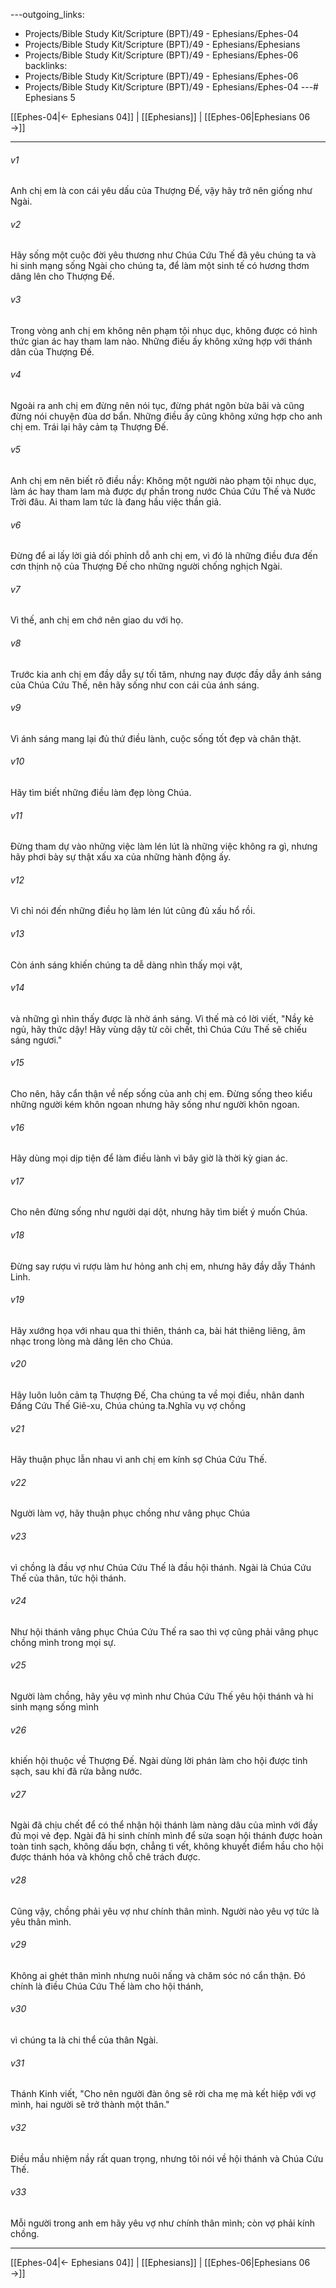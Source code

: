 ---outgoing_links:
  - Projects/Bible Study Kit/Scripture (BPT)/49 - Ephesians/Ephes-04
  - Projects/Bible Study Kit/Scripture (BPT)/49 - Ephesians/Ephesians
  - Projects/Bible Study Kit/Scripture (BPT)/49 - Ephesians/Ephes-06
backlinks:
  - Projects/Bible Study Kit/Scripture (BPT)/49 - Ephesians/Ephes-06
  - Projects/Bible Study Kit/Scripture (BPT)/49 - Ephesians/Ephes-04
---# Ephesians 5

[[Ephes-04|← Ephesians 04]] | [[Ephesians]] | [[Ephes-06|Ephesians 06 →]]
***



###### v1 
Anh chị em là con cái yêu dấu của Thượng Đế, vậy hãy trở nên giống như Ngài. 

###### v2 
Hãy sống một cuộc đời yêu thương như Chúa Cứu Thế đã yêu chúng ta và hi sinh mạng sống Ngài cho chúng ta, để làm một sinh tế có hương thơm dâng lên cho Thượng Đế. 

###### v3 
Trong vòng anh chị em không nên phạm tội nhục dục, không được có hình thức gian ác hay tham lam nào. Những điều ấy không xứng hợp với thánh dân của Thượng Đế. 

###### v4 
Ngoài ra anh chị em đừng nên nói tục, đừng phát ngôn bừa bãi và cũng đừng nói chuyện đùa dơ bẩn. Những điều ấy cũng không xứng hợp cho anh chị em. Trái lại hãy cảm tạ Thượng Đế. 

###### v5 
Anh chị em nên biết rõ điều nầy: Không một người nào phạm tội nhục dục, làm ác hay tham lam mà được dự phần trong nước Chúa Cứu Thế và Nước Trời đâu. Ai tham lam tức là đang hầu việc thần giả. 

###### v6 
Đừng để ai lấy lời giả dối phỉnh dỗ anh chị em, vì đó là những điều đưa đến cơn thịnh nộ của Thượng Đế cho những người chống nghịch Ngài. 

###### v7 
Vì thế, anh chị em chớ nên giao du với họ. 

###### v8 
Trước kia anh chị em đầy dẫy sự tối tăm, nhưng nay được đầy dẫy ánh sáng của Chúa Cứu Thế, nên hãy sống như con cái của ánh sáng. 

###### v9 
Vì ánh sáng mang lại đủ thứ điều lành, cuộc sống tốt đẹp và chân thật. 

###### v10 
Hãy tìm biết những điều làm đẹp lòng Chúa. 

###### v11 
Đừng tham dự vào những việc làm lén lút là những việc không ra gì, nhưng hãy phơi bày sự thật xấu xa của những hành động ấy. 

###### v12 
Vì chỉ nói đến những điều họ làm lén lút cũng đủ xấu hổ rồi. 

###### v13 
Còn ánh sáng khiến chúng ta dễ dàng nhìn thấy mọi vật, 

###### v14 
và những gì nhìn thấy được là nhờ ánh sáng. Vì thế mà có lời viết, "Nầy kẻ ngủ, hãy thức dậy! Hãy vùng dậy từ cõi chết, thì Chúa Cứu Thế sẽ chiếu sáng ngươi." 

###### v15 
Cho nên, hãy cẩn thận về nếp sống của anh chị em. Đừng sống theo kiểu những người kém khôn ngoan nhưng hãy sống như người khôn ngoan. 

###### v16 
Hãy dùng mọi dịp tiện để làm điều lành vì bây giờ là thời kỳ gian ác. 

###### v17 
Cho nên đừng sống như người dại dột, nhưng hãy tìm biết ý muốn Chúa. 

###### v18 
Đừng say rượu vì rượu làm hư hỏng anh chị em, nhưng hãy đầy dẫy Thánh Linh. 

###### v19 
Hãy xướng họa với nhau qua thi thiên, thánh ca, bài hát thiêng liêng, âm nhạc trong lòng mà dâng lên cho Chúa. 

###### v20 
Hãy luôn luôn cảm tạ Thượng Đế, Cha chúng ta về mọi điều, nhân danh Đấng Cứu Thế Giê-xu, Chúa chúng ta.Nghĩa vụ vợ chồng 

###### v21 
Hãy thuận phục lẫn nhau vì anh chị em kính sợ Chúa Cứu Thế. 

###### v22 
Người làm vợ, hãy thuận phục chồng như vâng phục Chúa 

###### v23 
vì chồng là đầu vợ như Chúa Cứu Thế là đầu hội thánh. Ngài là Chúa Cứu Thế của thân, tức hội thánh. 

###### v24 
Như hội thánh vâng phục Chúa Cứu Thế ra sao thì vợ cũng phải vâng phục chồng mình trong mọi sự. 

###### v25 
Người làm chồng, hãy yêu vợ mình như Chúa Cứu Thế yêu hội thánh và hi sinh mạng sống mình 

###### v26 
khiến hội thuộc về Thượng Đế. Ngài dùng lời phán làm cho hội được tinh sạch, sau khi đã rửa bằng nước. 

###### v27 
Ngài đã chịu chết để có thể nhận hội thánh làm nàng dâu của mình với đầy đủ mọi vẻ đẹp. Ngài đã hi sinh chính mình để sửa soạn hội thánh được hoàn toàn tinh sạch, không dấu bợn, chẳng tì vết, không khuyết điểm hầu cho hội được thánh hóa và không chỗ chê trách được. 

###### v28 
Cũng vậy, chồng phải yêu vợ như chính thân mình. Người nào yêu vợ tức là yêu thân mình. 

###### v29 
Không ai ghét thân mình nhưng nuôi nấng và chăm sóc nó cẩn thận. Đó chính là điều Chúa Cứu Thế làm cho hội thánh, 

###### v30 
vì chúng ta là chi thể của thân Ngài. 

###### v31 
Thánh Kinh viết, "Cho nên người đàn ông sẽ rời cha mẹ mà kết hiệp với vợ mình, hai người sẽ trở thành một thân." 

###### v32 
Điều mầu nhiệm nầy rất quan trọng, nhưng tôi nói về hội thánh và Chúa Cứu Thế. 

###### v33 
Mỗi người trong anh em hãy yêu vợ như chính thân mình; còn vợ phải kính chồng.

***
[[Ephes-04|← Ephesians 04]] | [[Ephesians]] | [[Ephes-06|Ephesians 06 →]]
